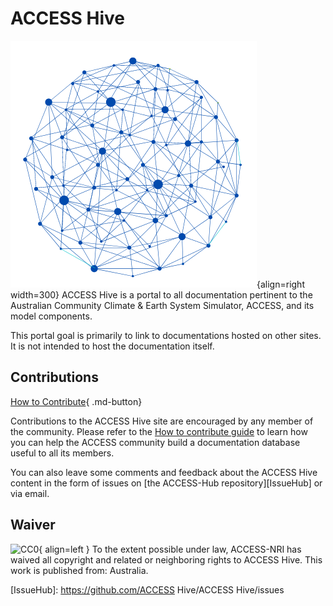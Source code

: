
# ACCESS Hive

![Network Logo](assets/network_logo.png){align=right width=300}
ACCESS Hive is a portal to all documentation pertinent to the Australian Community Climate & Earth System Simulator, ACCESS, and its model components.

This portal goal is primarily to link to documentations hosted on other sites. It is not intended to host the documentation itself.


## Contributions

[How to Contribute][HCG]{ .md-button}

Contributions to the ACCESS Hive site are encouraged by any member of the community. Please refer to the [How to contribute guide][HCG] to learn how you can help the ACCESS community build a documentation database useful to all its members.

You can also leave some comments and feedback about the ACCESS Hive content in the form of issues on [the ACCESS-Hub repository][IssueHub] or via email. 

## Waiver
![CC0](https://licensebuttons.net/p/zero/1.0/88x31.png){ align=left }
To the extent possible under law, ACCESS-NRI has waived all copyright and related or neighboring rights to ACCESS Hive. This work is published from: Australia.

[HCG]: help/index.md
[IssueHub]: https://github.com/ACCESS Hive/ACCESS Hive/issues

